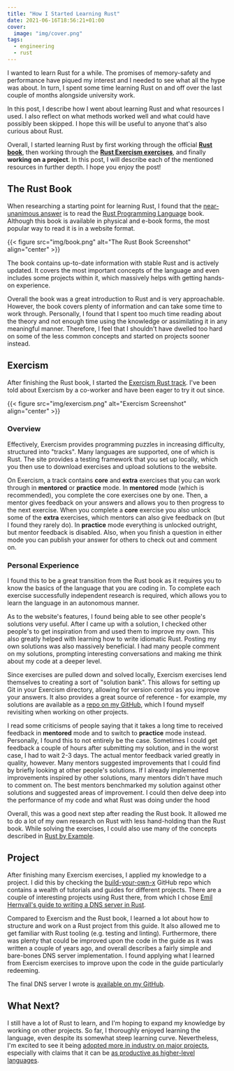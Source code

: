 ```yaml
---
title: "How I Started Learning Rust"
date: 2021-06-16T18:56:21+01:00
cover:
  image: "img/cover.png"
tags:
  - engineering
  - rust
---
```


I wanted to learn Rust for a while. The promises of memory-safety and performance have piqued my interest and I needed to see what all the hype was about. In turn, I spent some time learning Rust on and off over the last couple of months alongside university work.

In this post, I describe how I went about learning Rust and what resources I used. I also reflect on what methods worked well and what could have possibly been skipped. I hope this will be useful to anyone that's also curious about Rust.

Overall, I started learning Rust by first working through the official [**Rust book**](https://doc.rust-lang.org/book/), then working through the [**Rust Exercism exercises**](https://exercism.io/my/tracks/rust), and finally **working on a project**. In this post, I will describe each of the mentioned resources in further depth. I hope you enjoy the post!

## The Rust Book

When researching a starting point for learning Rust, I found that the [near-unanimous answer](https://www.reddit.com/r/rust/comments/en3wjg/best_way_to_start_learning_rust/) is to read the [Rust Programming Language](https://doc.rust-lang.org/book/) book. Although this book is available in physical and e-book forms, the most popular way to read it is in a website format.

{{< figure src="img/book.png" alt="The Rust Book Screenshot" align="center" >}}

The book contains up-to-date information with stable Rust and is actively updated. It covers the most important concepts of the language and even includes some projects within it, which massively helps with getting hands-on experience.

Overall the book was a great introduction to Rust and is very approachable. However, the book covers plenty of information and can take some time to work through. Personally, I found that I spent too much time reading about the theory and not enough time using the knowledge or assimilating it in any meaningful manner. Therefore, I feel that I shouldn't have dwelled too hard on some of the less common concepts and started on projects sooner instead.

## Exercism

After finishing the Rust book, I started the [Exercism Rust track](https://exercism.io/my/tracks/rust). I've been told about Exercism by a co-worker and have been eager to try it out since.

{{< figure src="img/exercism.png" alt="Exercism Screenshot" align="center" >}}

### Overview

Effectively, Exercism provides programming puzzles in increasing difficulty, structured into "tracks". Many languages are supported, one of which is Rust. The site provides a testing framework that you set up locally, which you then use to download exercises and upload solutions to the website.

On Exercism, a track contains **core** and **extra** exercises that you can work through in **mentored** or **practice** mode. In **mentored** mode (which is recommended), you complete the core exercises one by one. Then, a mentor gives feedback on your answers and allows you to then progress to the next exercise. When you complete a **core** exercise you also unlock some of the **extra** exercises, which mentors can also give feedback on (but I found they rarely do). In **practice** mode everything is unlocked outright, but mentor feedback is disabled. Also, when you finish a question in either mode you can publish your answer for others to check out and comment on.

### Personal Experience

I found this to be a great transition from the Rust book as it requires you to know the basics of the language that you are coding in. To complete each exercise successfully independent research is required, which allows you to learn the language in an autonomous manner.

As to the website's features, I found being able to see other people's solutions very useful. After I came up with a solution, I checked other people's to get inspiration from and used them to improve my own. This also greatly helped with learning how to write idiomatic Rust. Posting my own solutions was also massively beneficial. I had many people comment on my solutions, prompting interesting conversations and making me think about my code at a deeper level.

Since exercises are pulled down and solved locally, Exercism exercises lend themselves to creating a sort of "solution bank". This allows for setting up Git in your Exercism directory, allowing for version control as you improve your answers. It also provides a great source of reference - for example, my solutions are available as a [repo on my GitHub](https://github.com/dominikrys/rust-exercism), which I found myself revisiting when working on other projects.

I read some criticisms of people saying that it takes a long time to received feedback in **mentored** mode and to switch to **practice** mode instead. Personally, I found this to not entirely be the case. Sometimes I could get feedback a couple of hours after submitting my solution, and in the worst case, I had to wait 2-3 days. The actual mentor feedback varied greatly in quality, however. Many mentors suggested improvements that I could find by briefly looking at other people's solutions. If I already implemented improvements inspired by other solutions, many mentors didn't have much to comment on. The best mentors benchmarked my solution against other solutions and suggested areas of improvement. I could then delve deep into the performance of my code and what Rust was doing under the hood

Overall, this was a good next step after reading the Rust book. It allowed me to do a lot of my own research on Rust with less hand-holding than the Rust book. While solving the exercises, I could also use many of the concepts described in [Rust by Example](https://doc.rust-lang.org/rust-by-example/).

## Project

After finishing many Exercism exercises, I applied my knowledge to a project. I did this by checking the [build-your-own-x](https://github.com/danistefanovic/build-your-own-x) GitHub repo which contains a wealth of tutorials and guides for different projects. There are a couple of interesting projects using Rust there, from which I chose [Emil Hernvall's guide to writing a DNS server in Rust](https://github.com/EmilHernvall/dnsguide/blob/master/README.md).

Compared to Exercism and the Rust book, I learned a lot about how to structure and work on a Rust project from this guide. It also allowed me to get familiar with Rust tooling (e.g. testing and linting). Furthermore, there was plenty that could be improved upon the code in the guide as it was written a couple of years ago, and overall describes a fairly simple and bare-bones DNS server implementation. I found applying what I learned from Exercism exercises to improve upon the code in the guide particularly redeeming.

The final DNS server I wrote is [available on my GitHub](https://github.com/dominikrys/iris).

## What Next?

I still have a lot of Rust to learn, and I'm hoping to expand my knowledge by working on other projects. So far, I thoroughly enjoyed learning the language, even despite its somewhat steep learning curve. Nevertheless, I'm excited to see it being [adopted more in industry on major projects](https://www.zdnet.com/article/google-backs-effort-to-bring-rust-to-the-linux-kernel/), especially with claims that it can be [as productive as higher-level languages](https://ferrous-systems.com/blog/rust-as-productive-as-kotlin/).
